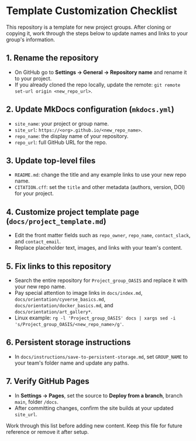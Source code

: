 # Template Customization Checklist

This repository is a template for new project groups. After cloning or copying it, work through the steps below to update names and links to your group's information.

## 1. Rename the repository
- On GitHub go to **Settings → General → Repository name** and rename it to your project.
- If you already cloned the repo locally, update the remote: `git remote set-url origin <new_repo_url>`.

## 2. Update MkDocs configuration (`mkdocs.yml`)
- `site_name`: your project or group name.
- `site_url`: `https://<org>.github.io/<new_repo_name>`.
- `repo_name`: the display name of your repository.
- `repo_url`: full GitHub URL for the repo.

## 3. Update top-level files
- `README.md`: change the title and any example links to use your new repo name.
- `CITATION.cff`: set the `title` and other metadata (authors, version, DOI) for your project.

## 4. Customize project template page (`docs/project_template.md`)
- Edit the front matter fields such as `repo_owner`, `repo_name`, `contact_slack`, and `contact_email`.
- Replace placeholder text, images, and links with your team's content.

## 5. Fix links to this repository
- Search the entire repository for `Project_group_OASIS` and replace it with your new repo name.
- Pay special attention to image links in `docs/index.md`, `docs/orientation/cyverse_basics.md`, `docs/orientation/docker_basics.md`, and `docs/orientation/art_gallery*`.
- Linux example: `rg -l 'Project_group_OASIS' docs | xargs sed -i 's/Project_group_OASIS/<new_repo_name>/g'`.

## 6. Persistent storage instructions
- In `docs/instructions/save-to-persistent-storage.md`, set `GROUP_NAME` to your team's folder name and update any paths.

## 7. Verify GitHub Pages
- In **Settings → Pages**, set the source to **Deploy from a branch**, branch `main`, folder `/docs`.
- After committing changes, confirm the site builds at your updated `site_url`.

Work through this list before adding new content. Keep this file for future reference or remove it after setup.
